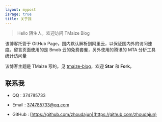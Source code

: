 ```yaml
---
layout: mypost
isPage: true
title: 关于我
---
```


> Hello 陌生人，欢迎访问 TMaize Blog

该博客托管于 GitHub Page，国内默认解析到阿里云，以保证国内外的访问速度。留言页面使用的是 Bmob 云的免费套餐，另外使用的腾讯的 MTA 分析工具统计访问量

该博客主题是 TMaize 写的，见 [tmaize-blog](https://github.com/TMaize/tmaize-blog)，欢迎 **Star** 和 **Fork**。


## 联系我

- QQ : 374785733

- Email : [374785733@qq.com](http://mail.qq.com/cgi-bin/qm_share?t=qm_mailme&email=YBQNAQkaBSAREU4DDw0)

- GitHub : [https://github.com/zhoudajun](https://github.com/zhoudajun)
